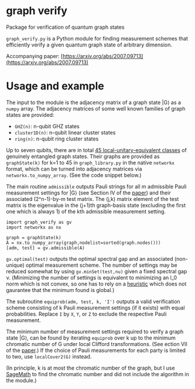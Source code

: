 # graph verify
 Package for verification of quantum graph states

`graph_verify.py` is a Python module for finding measurement schemes that efficiently verify a given quantum graph state of arbitrary dimension.

Accompanying paper: [https://arxiv.org/abs/2007.09713](https://arxiv.org/abs/2007.09713)

# Usage and example

The input to the module is the adjacency matrix of a graph state |G⟩ as a `numpy` array. The adjacency matrices of some well known families of graph states are provided:
- `GHZ(n)`: n-qubit GHZ states
- `cluster1D(n)`: n-qubit linear cluster states
- `ring(n)`: n-qubit ring cluster states

Up to seven qubits, there are in total [45 local-unitary-equivalent classes](https://arxiv.org/abs/quant-ph/0307130) of genuinely entangled graph states. Their graphs are provided as `graphState(k)` for k=1 to 45 in `graph_library.py` in the native `networkx` format, which can be turned into adjacency matrices via `networkx.to_numpy_array`. (See the code snippet below.)

The main routine `admissible` outputs Pauli strings for all m admissible Pauli measurement settings for |G⟩ (see Section IV of the [paper](https://arxiv.org/abs/2007.09713)) and their associated (2^n-1)-by-m test matrix. The (j,k) matrix element of the test matrix is the eigenvalue in the (j+1)th graph-basis state (excluding the first one which is always 1) of the kth admissible measurement setting.
```
import graph_verify as gv
import networkx as nx

graph = graphState(k)
A = nx.to_numpy_array(graph,nodelist=sorted(graph.nodes()))
[adm, test] = gv.admissible(A)
```

`gv.optimal(test)` outputs the optimal spectral gap and an associated (non-unique) optimal measurement scheme. The number of settings may be reduced somewhat by using `gv.minSet(test,nu)` given a fixed spectral gap ν. (Minimizing the number of settings is equivalent to minimizing an l_0 norm which is not convex, so one has to rely on a [heuristic](https://www.cvxpy.org/examples/applications/sparse_solution.html#iterative-log-heuristic) which does not gaurantee that the minimum found is global.)

The subroutine `equiprob(adm, test, k, 'I')` outputs a valid  verification scheme consisting of k Pauli measurement settings (if it exists) with equal probabilities. Replace `I` by `X`, `Y`, or `Z` to exclude the respective Pauli measurement.

The minimum number of measurement settings required to verify a graph state |G⟩, can be found by iterating `equiprob` over k up to the minimum chromatic number of G under local Clifford transformations. (See ection VII of the [paper](https://arxiv.org/abs/2007.09713).) If the choice of Pauli measurements for each party is limited to two, use `localCover2(G)` instead.

(In principle, k is at most the chromatic number of the graph, but I use [SageMath](https://doc.sagemath.org/html/en/reference//graphs/index.html) to find the chromatic number and did not include the algorithm in the module.)
